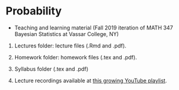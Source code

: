 # Probability

- Teaching and learning material (Fall 2019 iteration of MATH 347 Bayesian Statistics at Vassar College, NY)

1. Lectures folder: lecture files (.Rmd and .pdf).

2. Homework folder: homework files (.tex and .pdf).

3. Syllabus folder (.tex and .pdf)

4. Lecture recordings available at [this growing YouTube playlist](https://www.youtube.com/playlist?list=PL_lWxa4iVNt3gU0TquI6XQovxifmrm_kD).

